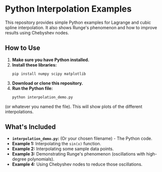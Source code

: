 # Python Interpolation Examples

This repository provides simple Python examples for Lagrange and cubic spline interpolation. It also shows Runge's phenomenon and how to improve results using Chebyshev nodes.

## How to Use

1.  **Make sure you have Python installed.**
2.  **Install these libraries:**
    ```bash
    pip install numpy scipy matplotlib
    ```
3.  **Download or clone this repository.**
4.  **Run the Python file:**
    ```bash
    python interpolation_demo.py
    ```
   (or whatever you named the file).  This will show plots of the different interpolations.

## What's Included

*   **`interpolation_demo.py`:** (Or your chosen filename) - The Python code.
*   **Example 1:** Interpolating the `sin(x)` function.
*   **Example 2:** Interpolating some sample data points.
*   **Example 3:** Demonstrating Runge's phenomenon (oscillations with high-degree polynomials).
*   **Example 4:** Using Chebyshev nodes to reduce those oscillations.
